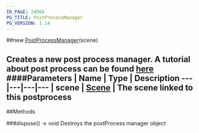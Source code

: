```yaml
---
ID_PAGE: 24565
PG_TITLE: PostProcessManager
PG_VERSION: 1.14
---
```

##new [PostProcessManager](/classes/PostProcessManager)(scene)

Creates a new post process manager.
A tutorial about post process can be found [here](https://github.com/BabylonJS/Babylon.js/wiki/How-to-use-postprocesses)
####Parameters
 | Name | Type | Description
---|---|---|---
 | scene | [Scene](/classes/Scene) | The scene linked to this postprocess
---



##Methods

###dispose() &rarr; void
Destroys the postProcess manager object

